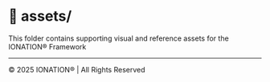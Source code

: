 # 📁 assets/

This folder contains supporting visual and reference assets for the IONATION® Framework

---

© 2025 IONATION® | All Rights Reserved
